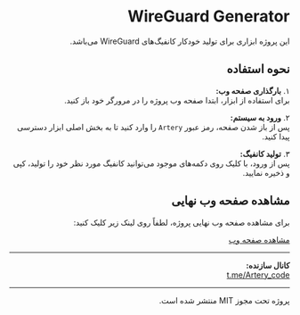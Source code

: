 <div dir="rtl">

# WireGuard Generator

این پروژه ابزاری برای تولید خودکار کانفیگ‌های WireGuard می‌باشد.

## نحوه استفاده

۱. **بارگذاری صفحه وب:**  
   برای استفاده از ابزار، ابتدا صفحه وب پروژه را در مرورگر خود باز کنید.

۲. **ورود به سیستم:**  
   پس از باز شدن صفحه، رمز عبور `Artery` را وارد کنید تا به بخش اصلی ابزار دسترسی پیدا کنید.

۳. **تولید کانفیگ:**  
   پس از ورود، با کلیک روی دکمه‌های موجود می‌توانید کانفیگ مورد نظر خود را تولید، کپی و ذخیره نمایید.

## مشاهده صفحه وب نهایی

برای مشاهده صفحه وب نهایی پروژه، لطفاً روی لینک زیر کلیک کنید:

[مشاهده صفحه وب](https://arteryman.github.io/WireGuardArtery/WireGuardArtery.html)

---

**کانال سازنده:**  
[t.me/Artery_code](https://t.me/Artery_code)

---

پروژه تحت مجوز MIT منتشر شده است.

</div>
